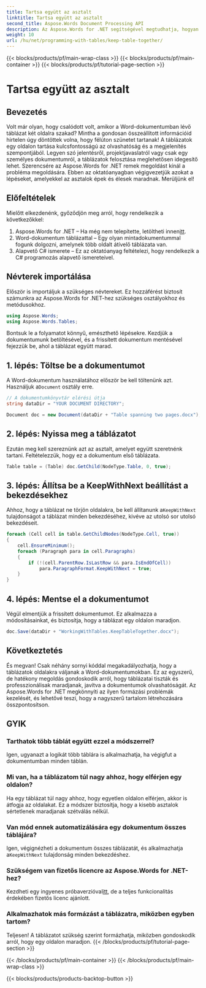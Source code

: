 ```yaml
---
title: Tartsa együtt az asztalt
linktitle: Tartsa együtt az asztalt
second_title: Aspose.Words Document Processing API
description: Az Aspose.Words for .NET segítségével megtudhatja, hogyan akadályozhatja meg, hogy a táblázatok oldalakra törjenek a Word-dokumentumokban. Kövesse útmutatónkat a professzionális, olvasható dokumentumok karbantartásához.
weight: 10
url: /hu/net/programming-with-tables/keep-table-together/
---
```


{{< blocks/products/pf/main-wrap-class >}}
{{< blocks/products/pf/main-container >}}
{{< blocks/products/pf/tutorial-page-section >}}

# Tartsa együtt az asztalt

## Bevezetés

Volt már olyan, hogy csalódott volt, amikor a Word-dokumentumban lévő táblázat két oldalra szakad? Mintha a gondosan összeállított információid hirtelen úgy döntöttek volna, hogy félúton szünetet tartanak! A táblázatok egy oldalon tartása kulcsfontosságú az olvashatóság és a megjelenítés szempontjából. Legyen szó jelentésről, projektjavaslatról vagy csak egy személyes dokumentumról, a táblázatok felosztása meglehetősen idegesítő lehet. Szerencsére az Aspose.Words for .NET remek megoldást kínál a probléma megoldására. Ebben az oktatóanyagban végigvezetjük azokat a lépéseket, amelyekkel az asztalok épek és élesek maradnak. Merüljünk el!

## Előfeltételek

Mielőtt elkezdenénk, győződjön meg arról, hogy rendelkezik a következőkkel:

1.  Aspose.Words for .NET – Ha még nem telepítette, letöltheti innen[itt](https://releases.aspose.com/words/net/).
2. Word-dokumentum táblázattal – Egy olyan mintadokumentummal fogunk dolgozni, amelynek több oldalt átívelő táblázata van.
3. Alapvető C# ismerete – Ez az oktatóanyag feltételezi, hogy rendelkezik a C# programozás alapvető ismereteivel.

## Névterek importálása

Először is importáljuk a szükséges névtereket. Ez hozzáférést biztosít számunkra az Aspose.Words for .NET-hez szükséges osztályokhoz és metódusokhoz.

```csharp
using Aspose.Words;
using Aspose.Words.Tables;
```

Bontsuk le a folyamatot könnyű, emészthető lépésekre. Kezdjük a dokumentumunk betöltésével, és a frissített dokumentum mentésével fejezzük be, ahol a táblázat együtt marad.

## 1. lépés: Töltse be a dokumentumot

 A Word-dokumentum használatához először be kell töltenünk azt. Használjuk a`Document` osztály erre.

```csharp
// A dokumentumkönyvtár elérési útja
string dataDir = "YOUR DOCUMENT DIRECTORY";

Document doc = new Document(dataDir + "Table spanning two pages.docx");
```

## 2. lépés: Nyissa meg a táblázatot

Ezután meg kell szereznünk azt az asztalt, amelyet együtt szeretnénk tartani. Feltételezzük, hogy ez a dokumentum első táblázata.

```csharp
Table table = (Table) doc.GetChild(NodeType.Table, 0, true);
```

## 3. lépés: Állítsa be a KeepWithNext beállítást a bekezdésekhez

 Ahhoz, hogy a táblázat ne törjön oldalakra, be kell állítanunk a`KeepWithNext` tulajdonságot a táblázat minden bekezdéséhez, kivéve az utolsó sor utolsó bekezdéseit.

```csharp
foreach (Cell cell in table.GetChildNodes(NodeType.Cell, true))
{
    cell.EnsureMinimum();
    foreach (Paragraph para in cell.Paragraphs)
    {
        if (!(cell.ParentRow.IsLastRow && para.IsEndOfCell))
            para.ParagraphFormat.KeepWithNext = true;
    }
}
```

## 4. lépés: Mentse el a dokumentumot

Végül elmentjük a frissített dokumentumot. Ez alkalmazza a módosításainkat, és biztosítja, hogy a táblázat egy oldalon maradjon.

```csharp
doc.Save(dataDir + "WorkingWithTables.KeepTableTogether.docx");
```

## Következtetés

És megvan! Csak néhány sornyi kóddal megakadályozhatja, hogy a táblázatok oldalakra váljanak a Word-dokumentumokban. Ez az egyszerű, de hatékony megoldás gondoskodik arról, hogy táblázatai tiszták és professzionálisak maradjanak, javítva a dokumentumok olvashatóságát. Az Aspose.Words for .NET megkönnyíti az ilyen formázási problémák kezelését, és lehetővé teszi, hogy a nagyszerű tartalom létrehozására összpontosítson.

## GYIK

### Tarthatok több táblát együtt ezzel a módszerrel?  
Igen, ugyanazt a logikát több táblára is alkalmazhatja, ha végigfut a dokumentumban minden táblán.

### Mi van, ha a táblázatom túl nagy ahhoz, hogy elférjen egy oldalon?  
Ha egy táblázat túl nagy ahhoz, hogy egyetlen oldalon elférjen, akkor is átfogja az oldalakat. Ez a módszer biztosítja, hogy a kisebb asztalok sértetlenek maradjanak szétválás nélkül.

### Van mód ennek automatizálására egy dokumentum összes táblájára?  
 Igen, végignézheti a dokumentum összes táblázatát, és alkalmazhatja a`KeepWithNext` tulajdonság minden bekezdéshez.

### Szükségem van fizetős licencre az Aspose.Words for .NET-hez?  
Kezdheti egy ingyenes próbaverzióval[itt](https://releases.aspose.com/), de a teljes funkcionalitás érdekében fizetős licenc ajánlott.

### Alkalmazhatok más formázást a táblázatra, miközben egyben tartom?  
Teljesen! A táblázatot szükség szerint formázhatja, miközben gondoskodik arról, hogy egy oldalon maradjon.
{{< /blocks/products/pf/tutorial-page-section >}}

{{< /blocks/products/pf/main-container >}}
{{< /blocks/products/pf/main-wrap-class >}}

{{< blocks/products/products-backtop-button >}}
